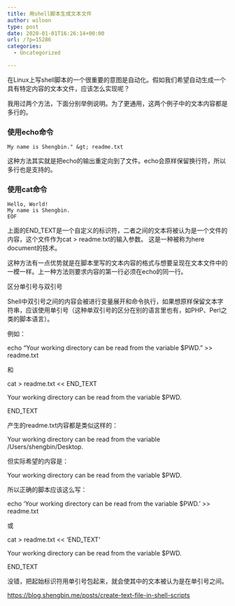 ```yaml
---
title: 用shell脚本生成文本文件
author: wiloon
type: post
date: 2020-01-01T16:26:14+00:00
url: /?p=15286
categories:
  - Uncategorized

---
```

在Linux上写shell脚本的一个很重要的意图是自动化。假如我们希望自动生成一个具有特定内容的文本文件，应该怎么实现呢？

我用过两个方法，下面分别举例说明。为了更通用，这两个例子中的文本内容都是多行的。

### 使用echo命令

```bashecho "Hello, World!
My name is Shengbin." &gt; readme.txt
```

这种方法其实就是把echo的输出重定向到了文件。echo会原样保留换行符，所以多行也是支持的。

### 使用cat命令

```bashcat &gt; readme.txt &lt;&lt; EOF
Hello, World!
My name is Shengbin.
EOF
```

上面的END_TEXT是一个自定义的标识符，二者之间的文本将被认为是一个文件的内容，这个文件作为cat > readme.txt的输入参数。 这是一种被称为here document的技术。

这种方法有一点优势就是在脚本里写的文本内容的格式与想要呈现在文本文件中的一模一样。上一种方法则要求内容的第一行必须在echo的同一行。

区分单引号与双引号
  
Shell中双引号之间的内容会被进行变量展开和命令执行，如果想原样保留文本字符串，应该使用单引号（这种单双引号的区分在别的语言里也有，如PHP、Perl之类的脚本语言）。

例如：

echo &#8220;Your working directory can be read from the variable $PWD.&#8221; >> readme.txt
  
和

cat > readme.txt << END_TEXT
  
Your working directory can be read from the variable $PWD.
  
END_TEXT
  
产生的readme.txt内容都是类似这样的：

Your working directory can be read from the variable /Users/shengbin/Desktop.
  
但实际希望的内容是：

Your working directory can be read from the variable $PWD.
  
所以正确的脚本应该这么写：

echo &#8216;Your working directory can be read from the variable $PWD.&#8217; >> readme.txt
  
或

cat > readme.txt << &#8216;END_TEXT&#8217;
  
Your working directory can be read from the variable $PWD.
  
END_TEXT
  
没错，把起始标识符用单引号包起来，就会使其中的文本被认为是在单引号之间。

https://blog.shengbin.me/posts/create-text-file-in-shell-scripts